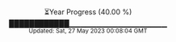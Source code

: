 <p align="center">
⏳Year Progress (40.00 %) <br>
████████████▁▁▁▁▁▁▁▁▁▁▁▁▁▁▁▁▁▁ <br>
<sub>Updated: Sat, 27 May 2023 00:08:04 GMT</sub>
</p>

